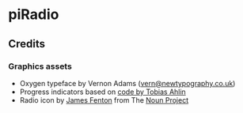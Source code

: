 # piRadio

## Credits

### Graphics assets
 * Oxygen typeface by Vernon Adams (vern@newtypography.co.uk)
 * Progress indicators based on [code by Tobias Ahlin](https://github.com/tobiasahlin/SpinKit)
 * Radio icon by [James Fenton](http://thenounproject.com/bitsnbobs/) from The [Noun Project](http://thenounproject.com/)
